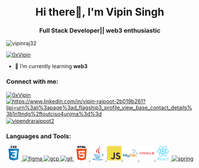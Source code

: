 <h1 align="center">Hi there👋, I'm Vipin Singh</h1>
<h3 align="center">Full Stack Developer|| web3 enthusiastic</h3>

<p align="left"> <img src="https://komarev.com/ghpvc/?username=vipinraj32&label=Profile%20views&color=0e75b6&style=flat" alt="vipinraj32" /> </p>

<p align="left"> <a href="https://x.com/0xVipin" target="blank"><img src="https://img.shields.io/twitter/follow/0xVipin?logo=twitter&style=for-the-badge" alt="0xVipin" /></a> </p>

- 🌱 I’m currently learning **web3**

<h3 align="left">Connect with me:</h3>
<p align="left">
<a href="https://x.com/0xVipin" target="blank"><img align="center" src="https://raw.githubusercontent.com/rahuldkjain/github-profile-readme-generator/master/src/images/icons/Social/twitter.svg" alt="0xVipin" height="30" width="40" /></a>
<a href="https://linkedin.com/in/https://www.linkedin.com/in/vipin-rajpoot-2b019b261?lipi=urn%3ali%3apage%3ad_flagship3_profile_view_base_contact_details%3b1n1tndg%2ftoutciso4unjma%3d%3d" target="blank"><img align="center" src="https://raw.githubusercontent.com/rahuldkjain/github-profile-readme-generator/master/src/images/icons/Social/linked-in-alt.svg" alt="https://www.linkedin.com/in/vipin-rajpoot-2b019b261?lipi=urn%3ali%3apage%3ad_flagship3_profile_view_base_contact_details%3b1n1tndg%2ftoutciso4unjma%3d%3d" height="30" width="40" /></a>
<a href="https://medium.com/vipendrarajpoot2" target="blank"><img align="center" src="https://raw.githubusercontent.com/rahuldkjain/github-profile-readme-generator/master/src/images/icons/Social/medium.svg" alt="vipendrarajpoot2" height="30" width="40" /></a>
</p>

<h3 align="left">Languages and Tools:</h3>
<p align="left"> <a href="https://www.w3schools.com/css/" target="_blank" rel="noreferrer"> <img src="https://raw.githubusercontent.com/devicons/devicon/master/icons/css3/css3-original-wordmark.svg" alt="css3" width="40" height="40"/> </a> <a href="https://www.figma.com/" target="_blank" rel="noreferrer"> <img src="https://www.vectorlogo.zone/logos/figma/figma-icon.svg" alt="figma" width="40" height="40"/> </a> <a href="https://cloud.google.com" target="_blank" rel="noreferrer"> <img src="https://www.vectorlogo.zone/logos/google_cloud/google_cloud-icon.svg" alt="gcp" width="40" height="40"/> </a> <a href="https://git-scm.com/" target="_blank" rel="noreferrer"> <img src="https://www.vectorlogo.zone/logos/git-scm/git-scm-icon.svg" alt="git" width="40" height="40"/> </a> <a href="https://www.w3.org/html/" target="_blank" rel="noreferrer"> <img src="https://raw.githubusercontent.com/devicons/devicon/master/icons/html5/html5-original-wordmark.svg" alt="html5" width="40" height="40"/> </a> <a href="https://www.java.com" target="_blank" rel="noreferrer"> <img src="https://raw.githubusercontent.com/devicons/devicon/master/icons/java/java-original.svg" alt="java" width="40" height="40"/> </a> <a href="https://developer.mozilla.org/en-US/docs/Web/JavaScript" target="_blank" rel="noreferrer"> <img src="https://raw.githubusercontent.com/devicons/devicon/master/icons/javascript/javascript-original.svg" alt="javascript" width="40" height="40"/> </a> <a href="https://www.mysql.com/" target="_blank" rel="noreferrer"> <img src="https://raw.githubusercontent.com/devicons/devicon/master/icons/mysql/mysql-original-wordmark.svg" alt="mysql" width="40" height="40"/> </a> <a href="https://www.oracle.com/" target="_blank" rel="noreferrer"> <img src="https://raw.githubusercontent.com/devicons/devicon/master/icons/oracle/oracle-original.svg" alt="oracle" width="40" height="40"/> </a> <a href="https://reactjs.org/" target="_blank" rel="noreferrer"> <img src="https://raw.githubusercontent.com/devicons/devicon/master/icons/react/react-original-wordmark.svg" alt="react" width="40" height="40"/> </a> <a href="https://spring.io/" target="_blank" rel="noreferrer"> <img src="https://www.vectorlogo.zone/logos/springio/springio-icon.svg" alt="spring" width="40" height="40"/> </a> </p>
